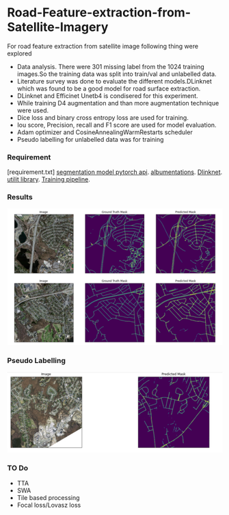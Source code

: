 # Road-Feature-extraction-from-Satellite-Imagery

For road feature extraction from satellite image following thing were explored
  - Data analysis. There were 301 missing label from the 1024 training images.So the training data was split into train/val and unlabelled data. 
  - Literature survey was done to evaluate the different models.DLinknet which was found to be a good model for road surface extraction. 
  - DLinknet and Efficinet Unetb4 is condisered for this experiment. 
  - While training D4 augmentation and than more augmentation technique were used. 
  - Dice loss and binary cross entropy loss are used for training. 
  - Iou score, Precision, recall and F1 score are used for model evaluation. 
  - Adam optimizer and CosineAnnealingWarmRestarts scheduler 
  - Pseudo labelling for unlabelled data was for training


### Requirement
[requirement.txt]
[segmentation model pytorch api](https://github.com/qubvel/segmentation_models.pytorch).
[albumentations](https://github.com/albumentations-team/albumentations).
[Dlinknet](https://github.com/zlkanata/DeepGlobe-Road-Extraction-Challenge).
[utilit library](https://github.com/BloodAxe/pytorch-toolbelt).
[Training pipeline](https://github.com/catalyst-team/catalyst).


### Results
![Alt text](Output.PNG?raw=true "Inference")

### Pseudo Labelling
![Alt text](PseudoLabelled.PNG?raw=true "Inference")

### TO Do
- TTA 
- SWA
- Tile based processing
- Focal loss/Lovasz loss
